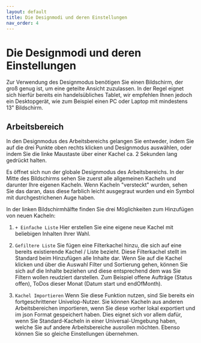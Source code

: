 ```yaml
---
layout: default
title: Die Designmodi und deren Einstellungen
nav_order: 4
---
```


# Die Designmodi und deren Einstellungen

Zur Verwendung des Designmodus benötigen Sie einen Bildschirm, der groß genug ist, um eine geteilte Ansicht zuzulassen.
In der Regel eignet sich hierfür bereits ein handelsübliches Tablet, wir empfehlen Ihnen jedoch ein Desktopgerät, wie zum
Beispiel einen PC oder Laptop mit mindestens 13" Bildschirm.

## Arbeitsbereich

In den Designmodus des Arbeitsbereichs gelangen Sie entweder, indem Sie auf die drei Punkte oben rechts klicken und Designmodus
auswählen, oder indem Sie die linke Maustaste über einer Kachel ca. 2 Sekunden lang gedrückt halten.

Es öffnet sich nun der globale Designmodus des Arbeitsbereichs. In der Mitte des Bildschirms sehen Sie zuerst alle allgemeinen
Kacheln und darunter Ihre eigenen Kacheln. Wenn Kacheln "versteckt" wurden, sehen Sie das daran, dass diese farblich leicht
ausgegraut wurden und ein Symbol mit durchgestrichenen Auge haben.

In der linken Bildschirmhälfte finden Sie drei Möglichkeiten zum Hinzufügen von neuen Kacheln:

1. `+ Einfache Liste`
    Hier erstellen Sie eine eigene neue Kachel mit beliebigen Inhalten Ihrer Wahl.

2. `Gefiltere Liste`
    Sie fügen eine Filterkachel hinzu, die sich auf eine bereits existierende Kachel / Liste bezieht.
    Diese Filterkachel stellt im Standard beim Hinzufügen alle Inhalte dar.
    Wenn Sie auf die Kachel klicken und über die Auswahl Filter und Sortierung gehen, können Sie sich auf die
    Inhalte beziehen und diese entsprechend dem was Sie Filtern wollen reudziert darstellen.
    Zum Beispiel offene Aufträge (Status offen), ToDos dieser Monat (Datum start und endOfMonth).

3. `Kachel Importieren`
    Wenn Sie diese Funktion nutzen, sind Sie bereits ein fortgeschrittener Univelop-Nutzer.
    Sie können Kacheln aus anderen Arbeitsbereichen importieren, wenn Sie diese vorher lokal exportiert und
    im json Format gespeichert haben. Dies eignet sich vor allem dafür, wenn Sie Standard-Kacheln in einer Universal-Umgebung haben,
    welche Sie auf andere Arbeitsbereiche ausrollen möchten. Ebenso können Sie so gleiche Einstellungen übernehmen.